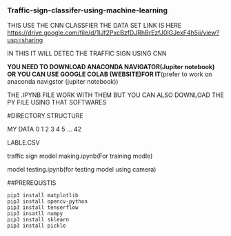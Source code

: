### Traffic-sign-classifer-using-machine-learning
THIS USE THE CNN CLASSFIER  THE DATA SET LINK IS HERE 
https://drive.google.com/file/d/1lJf2PxcBzfDJRhBrEzfJ0lGJexF4h5ii/view?usp=sharing

IN THIS IT WILL DETEC THE TRAFFIC SIGN USING CNN



__YOU NEED TO DOWNLOAD ANACONDA NAVIGATOR(Jupiter notebook) OR YOU CAN USE GOOGLE COLAB (WEBSITE)FOR IT__(prefer to work on anaconda navigstor (jupiter notebook))

THE .IPYNB FILE WORK WITH THEM BUT YOU CAN ALSO DOWNLOAD THE PY FILE USING THAT SOFTWARES

#DIRECTORY STRUCTURE 

MY DATA 
  0
  1
  2
  3
  4
  5
  ...
  42
  
LABLE.CSV

traffic sign model making.ipynb(For training modle)

model testing.ipynb(for testing model using camera)

##PREREQUSTIS
```
pip3 install matplotlib
pip3 install opencv-python
pip3 install tenserflow
pip3 insatll numpy
pip3 install sklearn
pip3 install pickle
```

